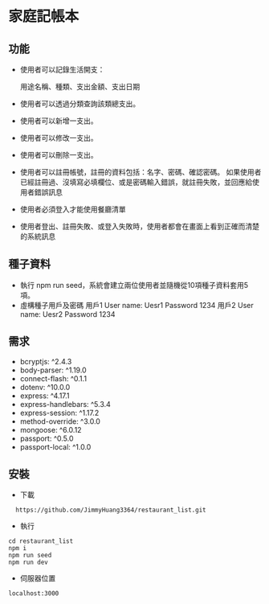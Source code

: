 # 家庭記帳本

## 功能
- 使用者可以記錄生活開支：

  用途名稱、種類、支出金額、支出日期

- 使用者可以透過分類查詢該類總支出。
- 使用者可以新增一支出。
- 使用者可以修改一支出。
- 使用者可以刪除一支出。
- 使用者可以註冊帳號，註冊的資料包括：名字、密碼、確認密碼。
    如果使用者已經註冊過、沒填寫必填欄位、或是密碼輸入錯誤，就註冊失敗，並回應給使用者錯誤訊息
- 使用者必須登入才能使用餐廳清單
- 使用者登出、註冊失敗、或登入失敗時，使用者都會在畫面上看到正確而清楚的系統訊息

## 種子資料
- 執行 npm run seed，系統會建立兩位使用者並隨機從10項種子資料套用5項。
- 虛構種子用戶及密碼
  用戶1
    User name: Uesr1
    Password 1234
  用戶2
    User name: Uesr2
    Password 1234

## 需求
- bcryptjs: ^2.4.3
- body-parser: ^1.19.0
- connect-flash: ^0.1.1
- dotenv: ^10.0.0
- express: ^4.17.1
- express-handlebars: ^5.3.4
- express-session: ^1.17.2
- method-override: ^3.0.0
- mongoose: ^6.0.12
- passport: ^0.5.0
- passport-local: ^1.0.0

## 安裝
- 下載
```
  https://github.com/JimmyHuang3364/restaurant_list.git
```
- 執行
```
cd restaurant_list
npm i
npm run seed
npm run dev
```
- 伺服器位置
```
localhost:3000
```